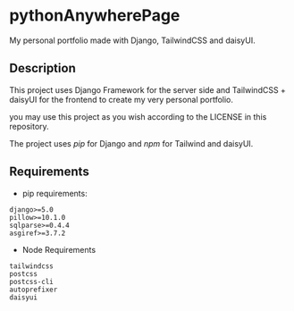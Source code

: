# pythonAnywherePage

My personal portfolio made with Django, TailwindCSS and daisyUI.

## Description

This project uses Django Framework for the server side and TailwindCSS + daisyUI for the frontend
to create my very personal portfolio.

you may use this project as you wish according to the LICENSE in this repository.

The project uses *pip* for Django and *npm* for Tailwind and daisyUI.

## Requirements

- pip requirements: 
```
django>=5.0
pillow>=10.1.0
sqlparse>=0.4.4
asgiref>=3.7.2
```

- Node Requirements

```
tailwindcss 
postcss 
postcss-cli 
autoprefixer
daisyui
```